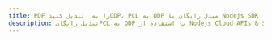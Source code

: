 ---title: PDF را به  تبدیل کنیدODP، PCL به ODP مبدل رایگان یا Nodejs SDKdescription: تبدیل رایگانPCL به ODP با استفاده از Nodejs Cloud APIs & SDK همچنین اسناد PDF را در Cloud ایجاد، ویرایش و رندر کنید.---